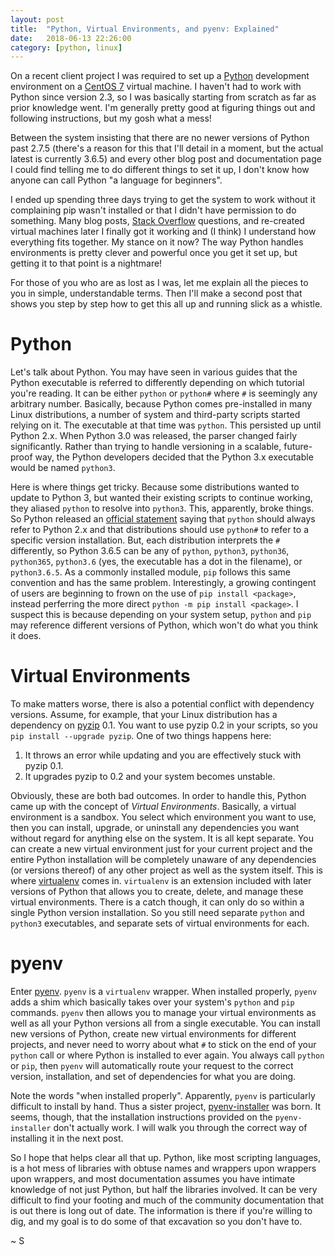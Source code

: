 ```yaml
---
layout: post
title:  "Python, Virtual Environments, and pyenv: Explained"
date:   2018-06-13 22:26:00
category: [python, linux]
---
```

On a recent client project I was required to set up a [Python][python] development environment on a [CentOS 7][centos] virtual machine. I haven't had to work with Python since version 2.3, so I was basically starting from scratch as far as prior knowledge went. I'm generally pretty good at figuring things out and following instructions, but my gosh what a mess!

Between the system insisting that there are no newer versions of Python past 2.7.5 (there's a reason for this that I'll detail in a moment, but the actual latest is currently 3.6.5) and every other blog post and documentation page I could find telling me to do different things to set it up, I don't know how anyone can call Python "a language for beginners".

I ended up spending three days trying to get the system to work without it complaining pip wasn't installed or that I didn't have permission to do something. Many blog posts, [Stack Overflow][stack-overflow] questions, and re-created virtual machines later I finally got it working and (I think) I understand how everything fits together. My stance on it now? The way Python handles environments is pretty clever and powerful once you get it set up, but getting it to that point is a nightmare!

For those of you who are as lost as I was, let me explain all the pieces to you in simple, understandable terms. Then I'll make a second post that shows you step by step how to get this all up and running slick as a whistle.

# Python

Let's talk about Python. You may have seen in various guides that the Python executable is referred to differently depending on which tutorial you're reading. It can be either `python` or `python#` where `#` is seemingly any arbitrary number. Basically, because Python comes pre-installed in many Linux distributions, a number of system and third-party scripts started relying on it. The executable at that time was `python`. This persisted up until Python 2.x. When Python 3.0 was released, the parser changed fairly significantly. Rather than trying to handle versioning in a scalable, future-proof way, the Python developers decided that the Python 3.x executable would be named `python3`.

Here is where things get tricky. Because some distributions wanted to update to Python 3, but wanted their existing scripts to continue working, they aliased `python` to resolve into `python3`. This, apparently, broke things. So Python released an [official statement][python-naming-recommendation] saying that `python` should always refer to Python 2.x and that distributions should use `python#` to refer to a specific version installation. But, each distribution interprets the `#` differently, so Python 3.6.5 can be any of `python`, `python3`, `python36`, `python365`, `python3.6` (yes, the executable has a dot in the filename), or `python3.6.5`. As a commonly installed module, `pip` follows this same convention and has the same problem. Interestingly, a growing contingent of users are beginning to frown on the use of `pip install <package>`, instead perferring the more direct `python -m pip install <package>`. I suspect this is because depending on your system setup, `python` and `pip` may reference different versions of Python, which won't do what you think it does.

# Virtual Environments

To make matters worse, there is also a potential conflict with dependency versions. Assume, for example, that your Linux distribution has a dependency on [pyzip][pyzip] 0.1. You want to use pyzip 0.2 in your scripts, so you `pip install --upgrade pyzip`. One of two things happens here:

1. It throws an error while updating and you are effectively stuck with pyzip 0.1.
2. It upgrades pyzip to 0.2 and your system becomes unstable.

Obviously, these are both bad outcomes. In order to handle this, Python came up with the concept of *Virtual Environments*. Basically, a virtual environment is a sandbox. You select which environment you want to use, then you can install, upgrade, or uninstall any dependencies you want without regard for anything else on the system. It is all kept separate. You can create a new virtual environment just for your current project and the entire Python installation will be completely unaware of any dependencies (or versions thereof) of any other project as well as the system itself. This is where [virtualenv][virtualenv] comes in. `virtualenv` is an extension included with later versions of Python that allows you to create, delete, and manage these virtual environments. There is a catch though, it can only do so within a single Python version installation. So you still need separate `python` and `python3` executables, and separate sets of virtual environments for each.

# pyenv

Enter [pyenv][pyenv]. `pyenv` is a `virtualenv` wrapper. When installed properly, `pyenv` adds a shim which basically takes over your system's `python` and `pip` commands. `pyenv` then allows you to manage your virtual environments as well as all your Python versions all from a single executable. You can install new versions of Python, create new virtual environments for different projects, and never need to worry about what `#` to stick on the end of your `python` call or where Python is installed to ever again. You always call `python` or `pip`, then `pyenv` will automatically route your request to the correct version, installation, and set of dependencies for what you are doing.

Note the words "when installed properly". Apparently, `pyenv` is particularly difficult to install by hand. Thus a sister project, [pyenv-installer][pyenv-installer] was born. It seems, though, that the installation instructions provided on the `pyenv-installer` don't actually work. I will walk you through the correct way of installing it in the next post.

So I hope that helps clear all that up. Python, like most scripting languages, is a hot mess of libraries with obtuse names and wrappers upon wrappers upon wrappers, and most documentation assumes you have intimate knowledge of not just Python, but half the libraries involved. It can be very difficult to find your footing and much of the community documentation that is out there is long out of date. The information is there if you're willing to dig, and my goal is to do some of that excavation so you don't have to.

~ S

[python]: https://www.python.org/
[centos]: https://www.centos.org/
[stack-overflow]: https://stackoverflow.com/
[python-naming-recommendation]: https://www.python.org/dev/peps/pep-0394/
[pyzip]: https://github.com/ipazc/pyzip
[virtualenv]: https://virtualenv.pypa.io/en/stable/
[pyenv]: https://github.com/pyenv/pyenv
[pyenv-installer]: https://github.com/pyenv/pyenv-installer